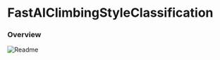 # FastAIClimbingStyleClassification
### Overview
![Readme](./onepanel_leson1_climbing-classifier.ipynb)